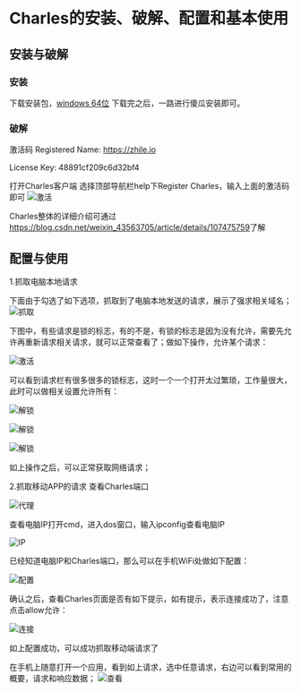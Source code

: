 # Charles的安装、破解、配置和基本使用

## 安装与破解

### 安装

下载安装包，[windows 64位](/download/charles-proxy-4.6.1-win64.msi)
下载完之后，一路进行傻瓜安装即可。

### 破解

激活码
Registered Name:  https://zhile.io 

License Key: 48891cf209c6d32bf4

打开Charles客户端
选择顶部导航栏help下Register Charles，输入上面的激活码即可
![激活](./assets/Charles-1.jpg)

Charles整体的详细介绍可通过<https://blog.csdn.net/weixin_43563705/article/details/107475759>了解

## 配置与使用

1.抓取电脑本地请求

下面由于勾选了如下选项，抓取到了电脑本地发送的请求，展示了强求相关域名；
![抓取](./assets/Charles-2.jpg)

下图中，有些请求是锁的标志，有的不是，有锁的标志是因为没有允许，需要先允许再重新请求相关请求，就可以正常查看了；做如下操作，允许某个请求：

![激活](./assets/Charles-3.jpg)

可以看到请求栏有很多很多的锁标志，这时一个一个打开太过繁琐，工作量很大，此时可以做相关设置允许所有：

![解锁](./assets/Charles-4.jpg)

![解锁](./assets/Charles-5.jpg)

![解锁](./assets/Charles-6.jpg)

如上操作之后，可以正常获取网络请求；

2.抓取移动APP的请求
查看Charles端口

![代理](./assets/Charles-7.jpg)

查看电脑IP打开cmd，进入dos窗口，输入ipconfig查看电脑IP

![IP](./assets/Charles-8.jpg)

已经知道电脑IP和Charles端口，那么可以在手机WiFi处做如下配置：

![配置](./assets/Charles-9.jpg)

确认之后，查看Charles页面是否有如下提示，如有提示，表示连接成功了，注意点击allow允许：

![连接](./assets/Charles-10.jpg)


如上配置成功，可以成功抓取移动端请求了

在手机上随意打开一个应用，看到如上请求，选中任意请求，右边可以看到常用的概要，请求和响应数据；
![查看](./assets/Charles-11.jpg)
